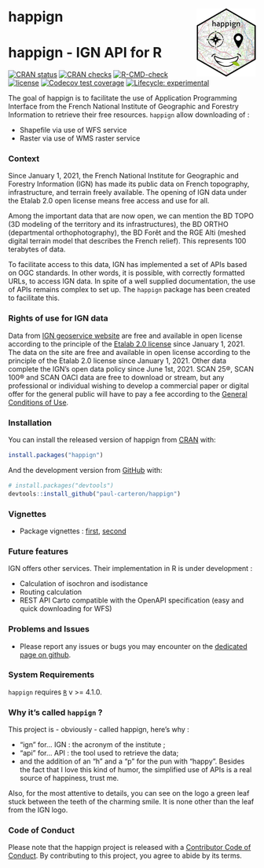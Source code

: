 
<!-- README.md is generated from README.Rmd. Please edit that file -->

# happign <a href="https://paul-carteron.github.io/happign/"><img src="man/figures/logo.png" align="right" height="139" /></a>

# happign - IGN API for R

<!-- badges: start -->

[![CRAN
status](https://www.r-pkg.org/badges/version/happign)](https://CRAN.R-project.org/package=happign)
[![CRAN
checks](https://cranchecks.info/badges/summary/happign)](https://cran.r-project.org/web/checks/check_results_happign.html)
[![R-CMD-check](https://github.com/paul-carteron/happign/workflows/R-CMD-check/badge.svg)](https://github.com/paul-carteron/happign/actions)
[![license](https://img.shields.io/badge/license-GPL--3-blue.svg)](https://www.gnu.org/licenses/gpl-3.0.en.html)
[![Codecov test
coverage](https://codecov.io/gh/paul-carteron/happign/branch/main/graph/badge.svg)](https://app.codecov.io/gh/paul-carteron/happign?branch=main)
[![Lifecycle:
experimental](https://img.shields.io/badge/lifecycle-experimental-orange.svg)](https://lifecycle.r-lib.org/articles/stages.html#experimental)
<!-- badges: end -->

The goal of happign is to facilitate the use of Application Programming
Interface from the French National Institute of Geographic and Forestry
Information to retrieve their free resources. `happign` allow
downloading of :

-   Shapefile via use of WFS service
-   Raster via use of WMS raster service

### Context

Since January 1, 2021, the French National Institute for Geographic and
Forestry Information (IGN) has made its public data on French
topography, infrastructure, and terrain freely available. The opening of
IGN data under the Etalab 2.0 open license means free access and use for
all.

Among the important data that are now open, we can mention the BD TOPO
(3D modeling of the territory and its infrastructures), the BD ORTHO
(departmental orthophotography), the BD Forêt and the RGE Alti (meshed
digital terrain model that describes the French relief). This represents
100 terabytes of data.

To facilitate access to this data, IGN has implemented a set of APIs
based on OGC standards. In other words, it is possible, with correctly
formatted URLs, to access IGN data. In spite of a well supplied
documentation, the use of APIs remains complex to set up. The `happign`
package has been created to facilitate this.

### Rights of use for IGN data

Data from [IGN geoservice
website](https://geoservices.ign.fr/presentation) are free and available
in open license according to the principle of the [Etalab 2.0
license](https://www.etalab.gouv.fr/licence-ouverte-open-licence) since
January 1, 2021. The data on the site are free and available in open
license according to the principle of the Etalab 2.0 license since
January 1, 2021. Other data complete the IGN’s open data policy since
June 1st, 2021. SCAN 25®, SCAN 100® and SCAN OACI data are free to
download or stream, but any professional or individual wishing to
develop a commercial paper or digital offer for the general public will
have to pay a fee according to the [General Conditions of
Use](https://geoservices.ign.fr/cgu-licences).

### Installation

You can install the released version of happign from
[CRAN](https://CRAN.R-project.org) with:

``` r
install.packages("happign")
```

And the development version from [GitHub](https://github.com/) with:

``` r
# install.packages("devtools")
devtools::install_github("paul-carteron/happign")
```

### Vignettes

-   Package vignettes :
    [first](https://paul-carteron.github.io/happign/articles/Getting_started.html),
    [second](https://paul-carteron.github.io/happign/articles/web_only/Non_functional_APIs.html)

### Future features

IGN offers other services. Their implementation in R is under
development :

-   Calculation of isochron and isodistance
-   Routing calculation
-   REST API Carto compatible with the OpenAPI specification (easy and
    quick downloading for WFS)

### Problems and Issues

-   Please report any issues or bugs you may encounter on the [dedicated
    page on github](https://github.com/paul-carteron/happign/issues).

### System Requirements

`happign` requires [`R`](https://cran.r-project.org) v \>= 4.1.0.

### Why it’s called `happign` ?

This project is - obviously - called happign, here’s why :

-   “ign” for… IGN : the acronym of the institute ;
-   “api” for… API : the tool used to retrieve the data;
-   and the addition of an “h” and a “p” for the pun with “happy”.
    Besides the fact that I love this kind of humor, the simplified use
    of APIs is a real source of happiness, trust me.

Also, for the most attentive to details, you can see on the logo a green
leaf stuck between the teeth of the charming smile. It is none other
than the leaf from the IGN logo.

### Code of Conduct

Please note that the happign project is released with a [Contributor
Code of
Conduct](https://paul-carteron.github.io/happign/CODE_OF_CONDUCT.html).
By contributing to this project, you agree to abide by its terms.
